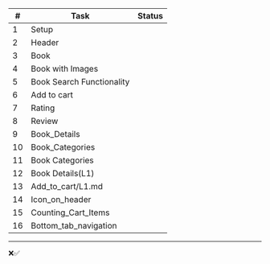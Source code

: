|  #  | Task                            | Status |
|-----|---------------------            |--------|
|  1  | Setup                           ||
|  2  | Header                          ||
|  3  | Book                         ||      
|  4  | Book with Images              ||      
|  5  | Book Search Functionality            ||      
|  6  | Add to cart                     ||      
|  7  | Rating                          ||      
|  8  | Review                          ||      
|  9  | Book_Details                    ||   
| 10  | Book_Categories                 ||      
| 11  | Book Categories               ||
| 12  | Book Details(L1)                ||
| 13  | Add_to_cart/L1.md               ||
| 14  | Icon_on_header                  ||
| 15  | Counting_Cart_Items             ||
| 16 | Bottom_tab_navigation           ||












---

❌✅